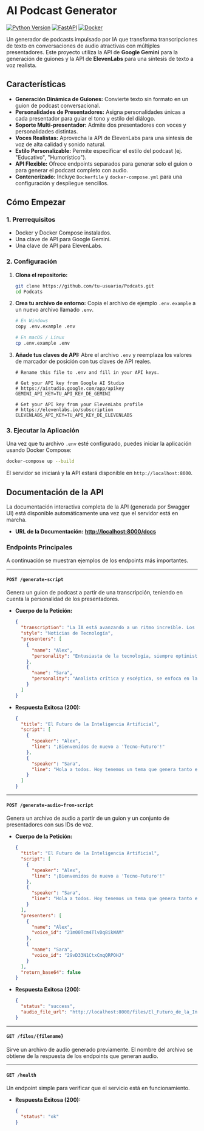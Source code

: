 # AI Podcast Generator

[![Python Version](https://img.shields.io/badge/python-3.11+-blue.svg)](https://www.python.org/downloads/) [![FastAPI](https://img.shields.io/badge/FastAPI-black?logo=fastapi)](https://fastapi.tiangolo.com/) [![Docker](https://img.shields.io/badge/Docker-black?logo=docker)](https://www.docker.com/)

Un generador de podcasts impulsado por IA que transforma transcripciones de texto en conversaciones de audio atractivas con múltiples presentadores. Este proyecto utiliza la API de **Google Gemini** para la generación de guiones y la API de **ElevenLabs** para una síntesis de texto a voz realista.

## Características

- **Generación Dinámica de Guiones:** Convierte texto sin formato en un guion de podcast conversacional.
- **Personalidades de Presentadores:** Asigna personalidades únicas a cada presentador para guiar el tono y estilo del diálogo.
- **Soporte Multi-presentador:** Admite dos presentadores con voces y personalidades distintas.
- **Voces Realistas:** Aprovecha la API de ElevenLabs para una síntesis de voz de alta calidad y sonido natural.
- **Estilo Personalizable:** Permite especificar el estilo del podcast (ej. "Educativo", "Humorístico").
- **API Flexible:** Ofrece endpoints separados para generar solo el guion o para generar el podcast completo con audio.
- **Contenerizado:** Incluye `Dockerfile` y `docker-compose.yml` para una configuración y despliegue sencillos.

## Cómo Empezar

### 1. Prerrequisitos

- Docker y Docker Compose instalados.
- Una clave de API para Google Gemini.
- Una clave de API para ElevenLabs.

### 2. Configuración

1.  **Clona el repositorio:**
    ```bash
    git clone https://github.com/tu-usuario/Podcats.git
    cd Podcats
    ```

2.  **Crea tu archivo de entorno:**
    Copia el archivo de ejemplo `.env.example` a un nuevo archivo llamado `.env`.
    ```bash
    # En Windows
    copy .env.example .env

    # En macOS / Linux
    cp .env.example .env
    ```

3.  **Añade tus claves de API:**
    Abre el archivo `.env` y reemplaza los valores de marcador de posición con tus claves de API reales.
    ```env
    # Rename this file to .env and fill in your API keys.

    # Get your API key from Google AI Studio
    # https://aistudio.google.com/app/apikey
    GEMINI_API_KEY=TU_API_KEY_DE_GEMINI

    # Get your API key from your ElevenLabs profile
    # https://elevenlabs.io/subscription
    ELEVENLABS_API_KEY=TU_API_KEY_DE_ELEVENLABS
    ```

### 3. Ejecutar la Aplicación

Una vez que tu archivo `.env` esté configurado, puedes iniciar la aplicación usando Docker Compose:

```bash
docker-compose up --build
```

El servidor se iniciará y la API estará disponible en `http://localhost:8000`.

## Documentación de la API

La documentación interactiva completa de la API (generada por Swagger UI) está disponible automáticamente una vez que el servidor está en marcha.

- **URL de la Documentación:** **[http://localhost:8000/docs](http://localhost:8000/docs)**

### Endpoints Principales

A continuación se muestran ejemplos de los endpoints más importantes.

---

#### `POST /generate-script`

Genera un guion de podcast a partir de una transcripción, teniendo en cuenta la personalidad de los presentadores.

- **Cuerpo de la Petición:**
  ```json
  {
    "transcription": "La IA está avanzando a un ritmo increíble. Los recientes avances en los modelos de lenguaje grandes han abierto nuevas posibilidades.",
    "style": "Noticias de Tecnología",
    "presenters": [
      {
        "name": "Alex",
        "personality": "Entusiasta de la tecnología, siempre optimista sobre el futuro."
      },
      {
        "name": "Sara",
        "personality": "Analista crítica y escéptica, se enfoca en las implicaciones éticas."
      }
    ]
  }
  ```

- **Respuesta Exitosa (200):**
  ```json
  {
    "title": "El Futuro de la Inteligencia Artificial",
    "script": [
      {
        "speaker": "Alex",
        "line": "¡Bienvenidos de nuevo a 'Tecno-Futuro'!"
      },
      {
        "speaker": "Sara",
        "line": "Hola a todos. Hoy tenemos un tema que genera tanto entusiasmo como debate."
      }
    ]
  }
  ```

---

#### `POST /generate-audio-from-script`

Genera un archivo de audio a partir de un guion y un conjunto de presentadores con sus IDs de voz.

- **Cuerpo de la Petición:**
  ```json
  {
    "title": "El Futuro de la Inteligencia Artificial",
    "script": [
      {
        "speaker": "Alex",
        "line": "¡Bienvenidos de nuevo a 'Tecno-Futuro'!"
      },
      {
        "speaker": "Sara",
        "line": "Hola a todos. Hoy tenemos un tema que genera tanto entusiasmo como debate."
      }
    ],
    "presenters": [
      {
        "name": "Alex",
        "voice_id": "21m00Tcm4TlvDq8ikWAM"
      },
      {
        "name": "Sara",
        "voice_id": "29vD33N1CtxCmqQRPOHJ"
      }
    ],
    "return_base64": false
  }
  ```

- **Respuesta Exitosa (200):**
  ```json
  {
    "status": "success",
    "audio_file_url": "http://localhost:8000/files/El_Futuro_de_la_Inteligencia_Artificial_....mp3"
  }
  ```

---

#### `GET /files/{filename}`

Sirve un archivo de audio generado previamente. El nombre del archivo se obtiene de la respuesta de los endpoints que generan audio.

---

#### `GET /health`

Un endpoint simple para verificar que el servicio está en funcionamiento.

- **Respuesta Exitosa (200):**
  ```json
  {
    "status": "ok"
  }
  ```